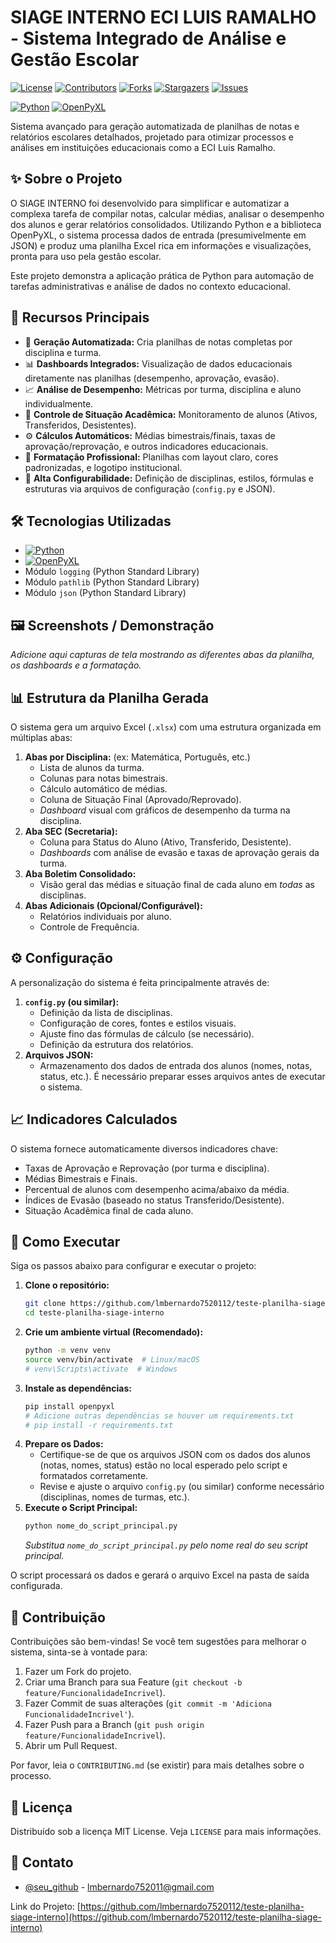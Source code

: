 # SIAGE INTERNO ECI LUIS RAMALHO - Sistema Integrado de Análise e Gestão Escolar

[![License][License-shield]][License-url]
[![Contributors][Contributors-shield]][Contributors-url]
[![Forks][Forks-shield]][Forks-url]
[![Stargazers][Stars-shield]][Stars-url]
[![Issues][Issues-shield]][Issues-url]

[![Python][Python-shield]][Python-url]
[![OpenPyXL][OpenPyXL-shield]][OpenPyXL-url]

Sistema avançado para geração automatizada de planilhas de notas e relatórios escolares detalhados, projetado para otimizar processos e análises em instituições educacionais como a ECI Luis Ramalho.

## ✨ Sobre o Projeto

O SIAGE INTERNO foi desenvolvido para simplificar e automatizar a complexa tarefa de compilar notas, calcular médias, analisar o desempenho dos alunos e gerar relatórios consolidados. Utilizando Python e a biblioteca OpenPyXL, o sistema processa dados de entrada (presumivelmente em JSON) e produz uma planilha Excel rica em informações e visualizações, pronta para uso pela gestão escolar.

Este projeto demonstra a aplicação prática de Python para automação de tarefas administrativas e análise de dados no contexto educacional.

## 🚀 Recursos Principais

-   📄 **Geração Automatizada:** Cria planilhas de notas completas por disciplina e turma.
-   📊 **Dashboards Integrados:** Visualização de dados educacionais diretamente nas planilhas (desempenho, aprovação, evasão).
-   📈 **Análise de Desempenho:** Métricas por turma, disciplina e aluno individualmente.
-   🚦 **Controle de Situação Acadêmica:** Monitoramento de alunos (Ativos, Transferidos, Desistentes).
-   ⚙️ **Cálculos Automáticos:** Médias bimestrais/finais, taxas de aprovação/reprovação, e outros indicadores educacionais.
-   🎨 **Formatação Profissional:** Planilhas com layout claro, cores padronizadas, e logotipo institucional.
-   🔧 **Alta Configurabilidade:** Definição de disciplinas, estilos, fórmulas e estruturas via arquivos de configuração (`config.py` e JSON).

## 🛠️ Tecnologias Utilizadas

*   [![Python][Python-shield]][Python-url]
*   [![OpenPyXL][OpenPyXL-shield]][OpenPyXL-url]
*   Módulo `logging` (Python Standard Library)
*   Módulo `pathlib` (Python Standard Library)
*   Módulo `json` (Python Standard Library)

## 🖼️ Screenshots / Demonstração

<!-- IMPORTANTE: Adicione aqui screenshots das planilhas geradas! -->
<!-- Exemplo: -->
<!-- ![Dashboard Exemplo](link/para/sua/imagem_dashboard.png) -->
<!-- ![Planilha Disciplina](link/para/sua/imagem_planilha.png) -->
*Adicione aqui capturas de tela mostrando as diferentes abas da planilha, os dashboards e a formatação.*

## 📊 Estrutura da Planilha Gerada

O sistema gera um arquivo Excel (`.xlsx`) com uma estrutura organizada em múltiplas abas:

1.  **Abas por Disciplina:** (ex: Matemática, Português, etc.)
    *   Lista de alunos da turma.
    *   Colunas para notas bimestrais.
    *   Cálculo automático de médias.
    *   Coluna de Situação Final (Aprovado/Reprovado).
    *   *Dashboard* visual com gráficos de desempenho da turma na disciplina.
2.  **Aba SEC (Secretaria):**
    *   Coluna para Status do Aluno (Ativo, Transferido, Desistente).
    *   *Dashboards* com análise de evasão e taxas de aprovação gerais da turma.
3.  **Aba Boletim Consolidado:**
    *   Visão geral das médias e situação final de cada aluno em *todas* as disciplinas.
4.  **Abas Adicionais (Opcional/Configurável):**
    *   Relatórios individuais por aluno.
    *   Controle de Frequência.

## ⚙️ Configuração

A personalização do sistema é feita principalmente através de:

1.  **`config.py` (ou similar):**
    *   Definição da lista de disciplinas.
    *   Configuração de cores, fontes e estilos visuais.
    *   Ajuste fino das fórmulas de cálculo (se necessário).
    *   Definição da estrutura dos relatórios.
2.  **Arquivos JSON:**
    *   Armazenamento dos dados de entrada dos alunos (nomes, notas, status, etc.). É necessário preparar esses arquivos antes de executar o sistema.

## 📈 Indicadores Calculados

O sistema fornece automaticamente diversos indicadores chave:

*   Taxas de Aprovação e Reprovação (por turma e disciplina).
*   Médias Bimestrais e Finais.
*   Percentual de alunos com desempenho acima/abaixo da média.
*   Índices de Evasão (baseado no status Transferido/Desistente).
*   Situação Acadêmica final de cada aluno.

## 🚀 Como Executar

Siga os passos abaixo para configurar e executar o projeto:

1.  **Clone o repositório:**
    ```bash
    git clone https://github.com/lmbernardo7520112/teste-planilha-siage-interno.git
    cd teste-planilha-siage-interno
    ```
2.  **Crie um ambiente virtual (Recomendado):**
    ```bash
    python -m venv venv
    source venv/bin/activate  # Linux/macOS
    # venv\Scripts\activate  # Windows
    ```
3.  **Instale as dependências:**
    ```bash
    pip install openpyxl
    # Adicione outras dependências se houver um requirements.txt
    # pip install -r requirements.txt
    ```
4.  **Prepare os Dados:**
    *   Certifique-se de que os arquivos JSON com os dados dos alunos (notas, nomes, status) estão no local esperado pelo script e formatados corretamente.
    *   Revise e ajuste o arquivo `config.py` (ou similar) conforme necessário (disciplinas, nomes de turmas, etc.).
5.  **Execute o Script Principal:**
    ```bash
    python nome_do_script_principal.py
    ```
    *Substitua `nome_do_script_principal.py` pelo nome real do seu script principal.*

O script processará os dados e gerará o arquivo Excel na pasta de saída configurada.

## 🤝 Contribuição

Contribuições são bem-vindas! Se você tem sugestões para melhorar o sistema, sinta-se à vontade para:

1.  Fazer um Fork do projeto.
2.  Criar uma Branch para sua Feature (`git checkout -b feature/FuncionalidadeIncrivel`).
3.  Fazer Commit de suas alterações (`git commit -m 'Adiciona FuncionalidadeIncrivel'`).
4.  Fazer Push para a Branch (`git push origin feature/FuncionalidadeIncrivel`).
5.  Abrir um Pull Request.

Por favor, leia o `CONTRIBUTING.md` (se existir) para mais detalhes sobre o processo.

## 📜 Licença

Distribuído sob a licença MIT License. Veja `LICENSE` para mais informações.

<!-- CONTATOS -->
## 📧 Contato

 - [@seu_github](https://github.com/lmbernardo7520112) - lmbernardo752011@gmail.com

Link do Projeto: [https://github.com/lmbernardo7520112/teste-planilha-siage-interno](https://github.com/lmbernardo7520112/teste-planilha-siage-interno)

<!-- MARKDOWN LINKS & IMAGES -->
<!-- Corrija os links conforme necessário, especialmente para o arquivo LICENSE -->
[License-shield]: https://img.shields.io/github/license/lmbernardo7520112/teste-planilha-siage-interno?style=flat-square&color=informational
[License-url]: https://github.com/lmbernardo7520112/teste-planilha-siage-interno/blob/main/LICENSE
[Contributors-shield]: https://img.shields.io/github/contributors/lmbernardo7520112/teste-planilha-siage-interno?style=flat-square&color=informational
[Contributors-url]: https://github.com/lmbernardo7520112/teste-planilha-siage-interno/graphs/contributors
[Forks-shield]: https://img.shields.io/github/forks/lmbernardo7520112/teste-planilha-siage-interno?style=flat-square&color=informational
[Forks-url]: https://github.com/lmbernardo7520112/teste-planilha-siage-interno/network/members
[Stars-shield]: https://img.shields.io/github/stars/lmbernardo7520112/teste-planilha-siage-interno?style=flat-square&color=informational
[Stars-url]: https://github.com/lmbernardo7520112/teste-planilha-siage-interno/stargazers
[Issues-shield]: https://img.shields.io/github/issues/lmbernardo7520112/teste-planilha-siage-interno?style=flat-square&color=informational
[Issues-url]: https://github.com/lmbernardo7520112/teste-planilha-siage-interno/issues

[Python-shield]: https://img.shields.io/badge/Python-3776AB?style=flat-square&logo=python&logoColor=white
[Python-url]: https://www.python.org/
[OpenPyXL-shield]: https://img.shields.io/badge/OpenPyXL-107C41?style=flat-square&logo=python&logoColor=white
[OpenPyXL-url]: https://openpyxl.readthedocs.io/en/stable/
